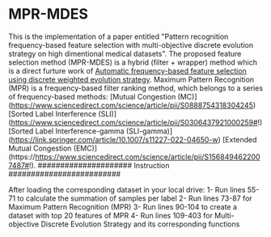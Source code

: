 # MPR-MDES

This is the implementation of a paper entitled "Pattern recognition frequency-based feature selection with multi-objective discrete
evolution strategy on high dimentional medical datasets". The proposed feature selection method (MPR-MDES) is a hybrid (filter + wrapper) method which is a direct furture work of [Automatic frequency-based feature selection using discrete weighted evolution strategy](https://https://www.sciencedirect.com/science/article/pii/S1568494622007487#!).
Maximum Pattern Recognition (MPR) is a frequency-based filter ranking method, which belongs to a series of frequency-based methods:
[Mutual Congestion (MC)] (https://www.sciencedirect.com/science/article/pii/S0888754318304245)
[Sorted Label Interference (SLI)] (https://www.sciencedirect.com/science/article/pii/S0306437921000259#!)
[Sorted Label Interference-gamma (SLI-gamma)] (https://link.springer.com/article/10.1007/s11227-022-04650-w)
[Extended Mutual Congestion (EMC)] (https://https://www.sciencedirect.com/science/article/pii/S1568494622007487#!).
##################### Instruction #########################

After loading the corresponding dataset in your local drive:
1- Run lines 55-71 to calculate the summation of samples per label
2- Run lines 73-87 for Maximum Pattern Recognition (MPR)
3- Run lines 90-104 to create a dataset with top 20 features of MPR
4- Run lines 109-403 for Multi-objective Discrete Evolution Strategy and its corresponding functions
 
